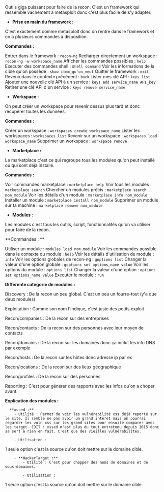 Outils giga puissant pour faire de la recon. C'est un framework qui ressemble vachement à metasploit donc c'est plus facile de s'y adapter.


- **Prise en main du framework :**

C'est exactement comme metasploit donc on rentre dans le framework et on a plusieurs commandes à disposition.

**Commandes :**


Entrer dans le framework : `recon-ng`
Recharger directement un workspace : `recon-ng -w workspace_name`
Afficher les commandes possibles : `help`
Executer des commandes shell : s`hell command`
Voir les informations de la cible qu'on possède : `show item_qu'on_veut`
Quitter le framework : `exit`
Revenir dans le contexte précédent : `back`
Lister mes clé API : `keys list`
Ajouter une nouvelle clé API à un service : `keys add service_name API_key`
Retirer une clé API d'un service : `keys remove service_name`


- **Workspace :**

On peut créer un workspace pour revenir dessus plus tard et donc récupérer toutes les données.

**Commandes :**


Créer un workspace : `workspaces create workspace_name`
Lister les workspaces : `workspaces list`
Revenir sur un workspace : `workspaces load workspace_name`
Supprimer un workspace : `workspace remove`


- **Marketplace :**

Le marketplace c'est ce qui regroupe tous les modules qu'on peut installé ou qui sont déjà installé.

**Commandes :**


Voir commandes marketplace : `marketplace help`
Voir tous les modules : `marketplace search`
Chercher un modules précis : `marketplace search nom_module`
Voir les détails d'un module : `marketplace info nom_module`
Installer un module : `marketplace install nom_module`
Supprimer un module sur ta machine : `marketplace remove nom_module`


- **Modules :**

Les modules c'est tous les outils, script, fonctionnalités qu'on va utiliser pour faire de la recon.

**Commandes : **


Utiliser un module : `modules load nom_module`
Voir les commandes possible dans le contexte du module : `help`
Voir les détails d'utilisation du module : `info`
Voir les options globales de recon-ng : `goptions list`
Changer la valeur d'une option globale : `goptions set options_name value`
Voir les options du module : `options list`
Changer la valeur d'une option : `options set options_name value`
Executer le module : `run`


**Différente catégorie de modules :**


Discovery : De la recon un peu global. C'est un peu un fourre-tout (y'a que deux modules)

Exploitation : Comme son nom l'indique, c'est juste des petits exploit

Recon/companies : De la recon sur des entreprises

Recon/contacts : De la recon sur des personnes avec leur moyen de contacts

Recon/domains : De la recon sur les domaines donc ça inclut les info DNS par exemple

Recon/hosts : De la recon sur les hôtes donc adresse ip par ex

Recon/locations : De la recon sur des lieux géographique

Recon/profiles : De la recon sur des personnes

Reporting : C'est pour générer des rapports avec les infos qu'on a choper avant.



**Explication des modules :**


    - **xssed :**
        - Utilité : Permet de voir les vulnérabilité xss déjà reporté sur le site. Il semble ne pas avoir un grand intêret mais on pourrai regarder les vuln xss sur les grand sites pour ensuite comparer avec les target. EDIT : xssed n'est plus du tout entretenu depuis 2015 donc sa sert à rien en fait. C'est que des vieilles vulnérabilités.

        - Utilisation :


1 seule option c'est la source qu'on doit mettre sur le domaine cible.

```
    - **HackerTarget :**
        - Utilité : C'est pour chopper des noms de domaines et de sous-domaines.

        - Utilisation :
```

1 seule option c'est la source qu'on doit mettre sur le domaine cible.
